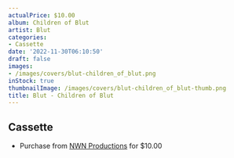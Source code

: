 ```yaml
---
actualPrice: $10.00
album: Children of Blut
artist: Blut
categories:
- Cassette
date: '2022-11-30T06:10:50'
draft: false
images:
- /images/covers/blut-children_of_blut.png
inStock: true
thumbnailImage: /images/covers/blut-children_of_blut-thumb.png
title: Blut - Children of Blut
---
```


## Cassette
* Purchase from [NWN Productions](http://shop.nwnprod.com/index.php?route=product/product&path=73&product_id=10190&sort=pd.name&order=ASC) for $10.00
